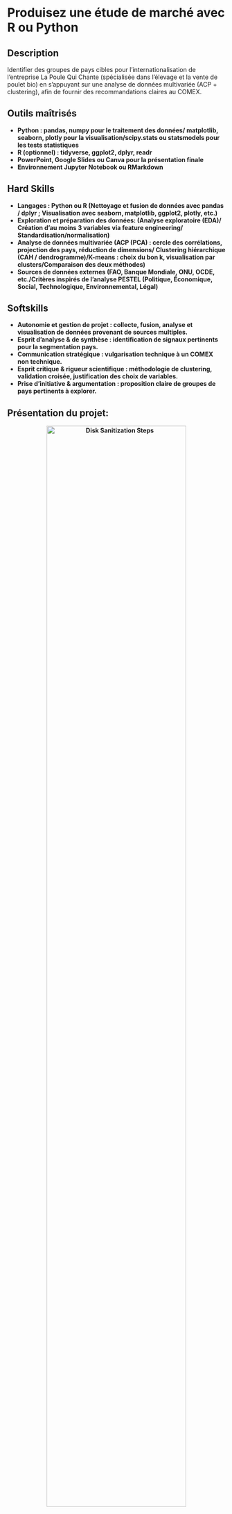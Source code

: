 # Produisez une étude de marché avec R ou Python
<h2>Description</h2>
Identifier des groupes de pays cibles pour l’internationalisation de l’entreprise La Poule Qui Chante (spécialisée dans l’élevage et la vente de poulet bio) en s’appuyant sur une analyse de données multivariée (ACP + clustering), afin de fournir des recommandations claires au COMEX.

<br />


<h2> Outils maîtrisés </h2>

- <b>Python : pandas, numpy pour le traitement des données/ matplotlib, seaborn, plotly pour la visualisation/scipy.stats ou statsmodels pour les tests statistiques 
- <b>R (optionnel) : tidyverse, ggplot2, dplyr, readr
- <b>PowerPoint, Google Slides ou Canva pour la présentation finale
- <b>Environnement Jupyter Notebook ou RMarkdown


<h2> Hard Skills </h2>

- <b>Langages : Python ou R (Nettoyage et fusion de données avec pandas / dplyr ; Visualisation avec seaborn, matplotlib, ggplot2, plotly, etc.)
- <b>Exploration et préparation des données: (Analyse exploratoire (EDA)/ Création d’au moins 3 variables via feature engineering/ Standardisation/normalisation)
- <b>Analyse de données multivariée (ACP (PCA) : cercle des corrélations, projection des pays, réduction de dimensions/ Clustering hiérarchique (CAH / dendrogramme)/K-means : choix du bon k, visualisation par clusters/Comparaison des deux méthodes)
- <b>Sources de données externes (FAO, Banque Mondiale, ONU, OCDE, etc./Critères inspirés de l’analyse PESTEL (Politique, Économique, Social, Technologique, Environnemental, Légal)

<h2> Softskills </h2>

- <b>Autonomie et gestion de projet : collecte, fusion, analyse et visualisation de données provenant de sources multiples.
- <b>Esprit d’analyse & de synthèse : identification de signaux pertinents pour la segmentation pays.
- <b>Communication stratégique : vulgarisation technique à un COMEX non technique.
- <b>Esprit critique & rigueur scientifique : méthodologie de clustering, validation croisée, justification des choix de variables.
- <b>Prise d’initiative & argumentation : proposition claire de groupes de pays pertinents à explorer.

<h2>Présentation du projet:</h2>

<p align="center">

<img src="https://imgur.com/DU3vrjT.png" height=80% width="80%" alt="Disk Sanitization Steps"/>
<br />
<br />


<p align="center">

<img src="https://imgur.com/wiXfIG4.png" height=80% width="80%" alt="Disk Sanitization Steps"/>
<br />
<br />


<p align="center">

<img src="https://imgur.com/4Lwjk3a.png" height=80% width="80%" alt="Disk Sanitization Steps"/>
<br />
<br />


<p align="center">

<img src="https://imgur.com/7QgNp6E.png" height=80% width="80%" alt="Disk Sanitization Steps"/>
<br />
<br />

<p align="center">

<img src="https://imgur.com/wn95Niu.png" height=80% width="80%" alt="Disk Sanitization Steps"/>
<br />
<br />
<p align="center">
<img src="https://imgur.com/v89lcDE.png" height=80% width="80%" alt="Disk Sanitization Steps"/>
<br />
<br />
<p align="center">
<img src="https://imgur.com/gaz2WOL.png" height=80% width="80%" alt="Disk Sanitization Steps"/>
<br />
<br />






<p align="center">

<img src="https://imgur.com/rxWpkDE.png" height=80% width="80%" alt="Disk Sanitization Steps"/>
<br />
<br />


<p align="center">

<img src="https://imgur.com/pVOlmCU.png" height=80% width="80%" alt="Disk Sanitization Steps"/>
<br />
<br />


<p align="center">

<img src="https://imgur.com/LmITczG.png" height=80% width="80%" alt="Disk Sanitization Steps"/>
<br />
<br />


<p align="center">

<img src="https://imgur.com/e0ioCsA.png" height=80% width="80%" alt="Disk Sanitization Steps"/>
<br />
<br />

<p align="center">

<img src="https://imgur.com/3whWbsk.png" height=80% width="80%" alt="Disk Sanitization Steps"/>
<br />
<br />
<p align="center">
<img src="https://imgur.com/1DeFSg2.png" height=80% width="80%" alt="Disk Sanitization Steps"/>
<br />
<br />
<p align="center">
<img src="https://imgur.com/9nc5y0x.png" height=80% width="80%" alt="Disk Sanitization Steps"/>
<br />
<br />










<p align="center">

<img src="https://imgur.com/9ffZUue.png" height=80% width="80%" alt="Disk Sanitization Steps"/>
<br />
<br />


<p align="center">

<img src="https://imgur.com/UUe5bcg.png" height=80% width="80%" alt="Disk Sanitization Steps"/>
<br />
<br />


<p align="center">

<img src="https://imgur.com/aEbLFKt.png" height=80% width="80%" alt="Disk Sanitization Steps"/>
<br />
<br />


<p align="center">

<img src="https://imgur.com/yKTimTX.png" height=80% width="80%" alt="Disk Sanitization Steps"/>
<br />
<br />

<p align="center">

<img src="https://imgur.com/DnykGuO.png" height=80% width="80%" alt="Disk Sanitization Steps"/>
<br />
<br />
<p align="center">
<img src="https://imgur.com/pzgcaMO.png" height=80% width="80%" alt="Disk Sanitization Steps"/>
<br />
<br />
<p align="center">
<img src="https://imgur.com/CPPqkB0.png" height=80% width="80%" alt="Disk Sanitization Steps"/>
<br />
<br />






<p align="center">

<img src="https://imgur.com/4elfCwO.png" height=80% width="80%" alt="Disk Sanitization Steps"/>
<br />
<br />


<p align="center">

<img src="https://imgur.com/IaydtHF.png" height=80% width="80%" alt="Disk Sanitization Steps"/>
<br />
<br />








<p align="center">

<img src="https://imgur.com/Mb3mk5N.png" height=80% width="80%" alt="Disk Sanitization Steps"/>
<br />
<br />


<p align="center">

<img src="https://imgur.com/Y8L4vg0.png" height=80% width="80%" alt="Disk Sanitization Steps"/>
<br />
<br />

























<img width="105" height="32766" alt="image" src="https://github.com/user-attachments/assets/f569dd07-32bd-49b3-9e3a-4fec8d3bddf3" />
